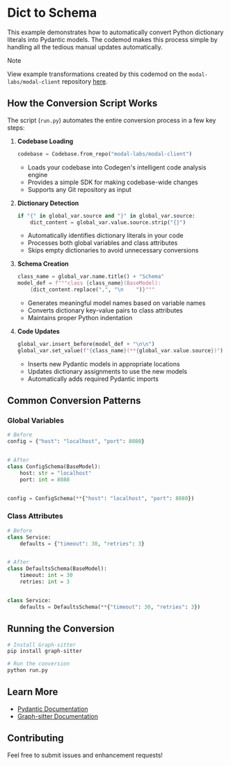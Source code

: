 # Dict to Schema

This example demonstrates how to automatically convert Python dictionary literals into Pydantic models. The codemod makes this process simple by handling all the tedious manual updates automatically.

> [!NOTE]
> View example transformations created by this codemod on the `modal-labs/modal-client` repository [here](https://www.codegen.sh/codemod/6b5f2dfa-948a-4953-b283-9bd4b8545632/public/diff).

## How the Conversion Script Works

The script (`run.py`) automates the entire conversion process in a few key steps:

1. **Codebase Loading**

   ```python
   codebase = Codebase.from_repo("modal-labs/modal-client")
   ```

   - Loads your codebase into Codegen's intelligent code analysis engine
   - Provides a simple SDK for making codebase-wide changes
   - Supports any Git repository as input

1. **Dictionary Detection**

   ```python
   if "{" in global_var.source and "}" in global_var.source:
       dict_content = global_var.value.source.strip("{}")
   ```

   - Automatically identifies dictionary literals in your code
   - Processes both global variables and class attributes
   - Skips empty dictionaries to avoid unnecessary conversions

1. **Schema Creation**

   ```python
   class_name = global_var.name.title() + "Schema"
   model_def = f"""class {class_name}(BaseModel):
       {dict_content.replace(",", "\n    ")}"""
   ```

   - Generates meaningful model names based on variable names
   - Converts dictionary key-value pairs to class attributes
   - Maintains proper Python indentation

1. **Code Updates**

   ```python
   global_var.insert_before(model_def + "\n\n")
   global_var.set_value(f"{class_name}(**{global_var.value.source})")
   ```

   - Inserts new Pydantic models in appropriate locations
   - Updates dictionary assignments to use the new models
   - Automatically adds required Pydantic imports

## Common Conversion Patterns

### Global Variables

```python
# Before
config = {"host": "localhost", "port": 8080}


# After
class ConfigSchema(BaseModel):
    host: str = "localhost"
    port: int = 8080


config = ConfigSchema(**{"host": "localhost", "port": 8080})
```

### Class Attributes

```python
# Before
class Service:
    defaults = {"timeout": 30, "retries": 3}


# After
class DefaultsSchema(BaseModel):
    timeout: int = 30
    retries: int = 3


class Service:
    defaults = DefaultsSchema(**{"timeout": 30, "retries": 3})
```

## Running the Conversion

```bash
# Install Graph-sitter
pip install graph-sitter

# Run the conversion
python run.py
```

## Learn More

- [Pydantic Documentation](https://docs.pydantic.dev/)
- [Graph-sitter Documentation](https://graph-sitter.com)

## Contributing

Feel free to submit issues and enhancement requests!

